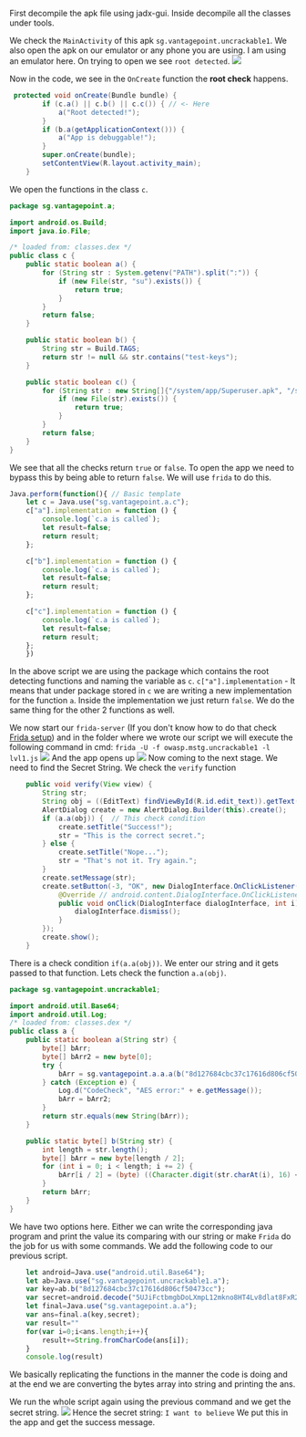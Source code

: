 First decompile the apk file using jadx-gui. Inside decompile all the classes under tools. 

We check the `MainActivity` of this apk `sg.vantagepoint.uncrackable1`.
We also open the apk on our emulator or any phone you are using. I am using an emulator here. On trying to open we see `root detected`.
![](images/U_root_detected.png)

Now in the code, we see in the `OnCreate` function the **root check** happens. 
```java
 protected void onCreate(Bundle bundle) {
        if (c.a() || c.b() || c.c()) { // <- Here
            a("Root detected!");
        }
        if (b.a(getApplicationContext())) {
            a("App is debuggable!");
        }
        super.onCreate(bundle);
        setContentView(R.layout.activity_main);
    }

```
We open the functions in the class `c`.
```java
package sg.vantagepoint.a;

import android.os.Build;
import java.io.File;

/* loaded from: classes.dex */
public class c {
    public static boolean a() {
        for (String str : System.getenv("PATH").split(":")) {
            if (new File(str, "su").exists()) {
                return true;
            }
        }
        return false;
    }

    public static boolean b() {
        String str = Build.TAGS;
        return str != null && str.contains("test-keys");
    }

    public static boolean c() {
        for (String str : new String[]{"/system/app/Superuser.apk", "/system/xbin/daemonsu", "/system/etc/init.d/99SuperSUDaemon", "/system/bin/.ext/.su", "/system/etc/.has_su_daemon", "/system/etc/.installed_su_daemon", "/dev/com.koushikdutta.superuser.daemon/"}) {
            if (new File(str).exists()) {
                return true;
            }
        }
        return false;
    }
}
```
We see that all the checks return `true` or `false`. To open the app we need to bypass this by being able to return `false`. We will use `frida` to do this.

```js
Java.perform(function(){ // Basic template
    let c = Java.use("sg.vantagepoint.a.c"); 
    c["a"].implementation = function () {
        console.log(`c.a is called`);
        let result=false;
        return result;
    };

    c["b"].implementation = function () {
        console.log(`c.a is called`);
        let result=false;
        return result;
    };

    c["c"].implementation = function () {
        console.log(`c.a is called`);
        let result=false;
        return result;
    };
    })
```
In the above script we are using the package which contains the root detecting functions and naming the variable as `c`.
`c["a"].implementation` - It means that under package stored in `c` we are writing a new implementation for the function `a`.
Inside the implementation we just return `false`. We do the same thing for the other 2 functions as well.

We now start our `frida-server` (If you don't know how to do that check [Frida setup](obsidian://open?vault=Android&file=Setup%20Frida)) and in the folder where we wrote our script we will execute the following command in cmd:
`frida -U -f owasp.mstg.uncrackable1 -l lvl1.js`
![](Images/Initial_script.png)
And the app opens up
![](Images/U1_rootbypass.png)
Now coming to the next stage. We need to find the Secret String.
We check the `verify` function
```java
    public void verify(View view) {
        String str;
        String obj = ((EditText) findViewById(R.id.edit_text)).getText().toString();
        AlertDialog create = new AlertDialog.Builder(this).create();
        if (a.a(obj)) {  // This check condition
            create.setTitle("Success!");
            str = "This is the correct secret.";
        } else {
            create.setTitle("Nope...");
            str = "That's not it. Try again.";
        }
        create.setMessage(str);
        create.setButton(-3, "OK", new DialogInterface.OnClickListener() { // from class: sg.vantagepoint.uncrackable1.MainActivity.2
            @Override // android.content.DialogInterface.OnClickListener
            public void onClick(DialogInterface dialogInterface, int i) {
                dialogInterface.dismiss();
            }
        });
        create.show();
    }
```
There is a check condition `if(a.a(obj))`. We enter our string and it gets passed to that function. Lets check the function `a.a(obj)`.
```java
package sg.vantagepoint.uncrackable1;

import android.util.Base64;
import android.util.Log;
/* loaded from: classes.dex */
public class a {
    public static boolean a(String str) {
        byte[] bArr;
        byte[] bArr2 = new byte[0];
        try {
            bArr = sg.vantagepoint.a.a.a(b("8d127684cbc37c17616d806cf50473cc"), Base64.decode("5UJiFctbmgbDoLXmpL12mkno8HT4Lv8dlat8FxR2GOc=", 0));
        } catch (Exception e) {
            Log.d("CodeCheck", "AES error:" + e.getMessage());
            bArr = bArr2;
        }
        return str.equals(new String(bArr));
    }

    public static byte[] b(String str) {
        int length = str.length();
        byte[] bArr = new byte[length / 2];
        for (int i = 0; i < length; i += 2) {
            bArr[i / 2] = (byte) ((Character.digit(str.charAt(i), 16) << 4) + Character.digit(str.charAt(i + 1), 16));
        }
        return bArr;
    }
}
```
We have two options here. Either we can write the corresponding java program and print the value its comparing with our string or make `Frida` do the job for us with some commands. We add the following code to our previous script.
```js
    let android=Java.use("android.util.Base64");
    let ab=Java.use("sg.vantagepoint.uncrackable1.a");
    var key=ab.b("8d127684cbc37c17616d806cf50473cc");
    var secret=android.decode("5UJiFctbmgbDoLXmpL12mkno8HT4Lv8dlat8FxR2GOc=", 0);
    let final=Java.use("sg.vantagepoint.a.a");
    var ans=final.a(key,secret);
    var result=""
    for(var i=0;i<ans.length;i++){
        result+=String.fromCharCode(ans[i]);
    }
    console.log(result)
```
We basically replicating the functions in the manner the code is doing and at the end we are converting the bytes array into string and printing the ans.

We run the whole script again using the previous command and we get the secret string.
![](Images/Final_ans.png)
Hence the secret string: `I want to believe`
We put this in the app and get the success message.